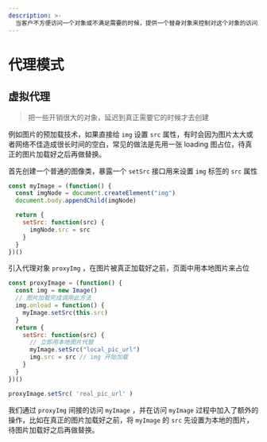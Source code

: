 ```yaml
---
description: >-
  当客户不方便访问一个对象或不满足需要的时候，提供一个替身对象来控制对这个对象的访问，所以客户实际上访问的是替身对象，替身对象对请求做出一些处理之后，再把请求转交给本体对象
---
```


# 代理模式

## 虚拟代理

> 把一些开销很大的对象，延迟到真正需要它的时候才去创建

例如图片的预加载技术，如果直接给 `img` 设置 `src` 属性，有时会因为图片太大或者网络不佳造成很长时间的空白，常见的做法是先用一张 loading 图占位，待真正的图片加载好之后再做替换。

首先创建一个普通的图像类，暴露一个 `setSrc` 接口用来设置 `img` 标签的 `src` 属性

```javascript
const myImage = (function() {
  const imgNode = document.createElement("img")
  document.body.appendChild(imgNode)

  return {
    setSrc: function(src) {
      imgNode.src = src
    }
  }
})()
```

引入代理对象 `proxyImg` ，在图片被真正加载好之前，页面中用本地图片来占位

```javascript
const proxyImage = (function() {
  const img = new Image()
  // 图片加载完成调用此方法
  img.onload = function() {
    myImage.setSrc(this.src)
  }
  return {
    setSrc: function(src) {
      // 立即用本地图片代替
      myImage.setSrc("local_pic_url")
      img.src = src // img 开始加载
    }
  }
})()

proxyImage.setSrc( 'real_pic_url' )
```

我们通过 `proxyImg` 间接的访问 `myImage` ，并在访问 `myImage` 过程中加入了额外的操作，比如在真正的图片加载好之前，将 `myImage` 的 `src` 先设置为本地的图片，待图片加载好之后再做替换。

